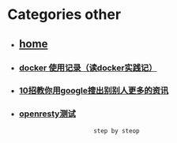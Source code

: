 # Categories other
* ## [home](../README.md)
* ### [docker 使用记录（读docker实践记）](docker.md)
* ### [10招教你用google搜出别别人更多的资讯](google_search_tips.md)
* ### [openresty测试](openresty_test.md)
                           step by steop